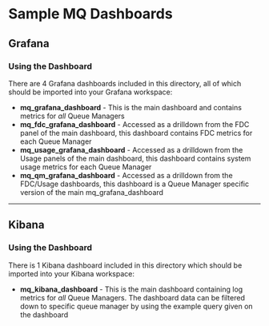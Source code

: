 # Sample MQ Dashboards

## Grafana

### Using the Dashboard

There are 4 Grafana dashboards included in this directory, all of which should be imported into your Grafana workspace:

- **mq_grafana_dashboard** - This is the main dashboard and contains metrics for *all* Queue Managers
- **mq_fdc_grafana_dashboard** - Accessed as a drilldown from the FDC panel of the main dashboard, this dashboard contains FDC metrics for each Queue Manager
- **mq_usage_grafana_dashboard** - Accessed as a drilldown from the Usage panels of the main dashboard, this dashboard contains system usage metrics for each Queue Manager
- **mq_qm_grafana_dashboard** - Accessed as a drilldown from the FDC/Usage dashboards, this dashboard is a Queue Manager specific version of the main mq_grafana_dashboard

___

## Kibana

### Using the Dashboard

There is 1 Kibana dashboard included in this directory which should be imported into your Kibana workspace:

- **mq_kibana_dashboard** - This is the main dashboard containing log metrics for *all* Queue Managers. The dashboard data can be filtered down to specific queue manager by using the example query given on the dashboard
